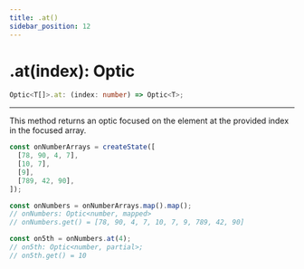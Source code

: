 ```yaml
---
title: .at()
sidebar_position: 12
---
```


# .at(index): Optic

```ts
Optic<T[]>.at: (index: number) => Optic<T>;
```

---

This method returns an optic focused on the element at the provided index in the focused array.

```ts
const onNumberArrays = createState([
  [78, 90, 4, 7],
  [10, 7],
  [9],
  [789, 42, 90],
]);

const onNumbers = onNumberArrays.map().map();
// onNumbers: Optic<number, mapped>
// onNumbers.get() = [78, 90, 4, 7, 10, 7, 9, 789, 42, 90]

const on5th = onNumbers.at(4);
// on5th: Optic<number, partial>;
// on5th.get() = 10
```
